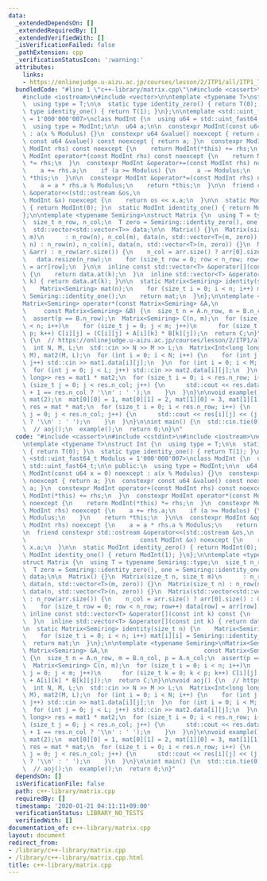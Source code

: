 ```yaml
---
data:
  _extendedDependsOn: []
  _extendedRequiredBy: []
  _extendedVerifiedWith: []
  _isVerificationFailed: false
  _pathExtension: cpp
  _verificationStatusIcon: ':warning:'
  attributes:
    links:
    - https://onlinejudge.u-aizu.ac.jp/courses/lesson/2/ITP1/all/ITP1_7_D
  bundledCode: "#line 1 \"c++-library/matrix.cpp\"\n#include <cassert>\n#include <cstdint>\n\
    #include <iostream>\n#include <vector>\n\ntemplate <typename T>\nstruct Int {\n\
    \  using type = T;\n\n  static type identity_zero() { return T(0); }\n  static\
    \ type identity_one() { return T(1); }\n};\n\ntemplate <std::uint_fast64_t Modulus\
    \ = 1'000'000'007>\nclass ModInt {\n  using u64 = std::uint_fast64_t;\n\n public:\n\
    \  using type = ModInt;\n\n  u64 a;\n\n  constexpr ModInt(const u64 x = 0) noexcept\
    \ : a(x % Modulus) {}\n  constexpr u64 &value() noexcept { return a; }\n  constexpr\
    \ const u64 &value() const noexcept { return a; }\n  constexpr ModInt operator+(const\
    \ ModInt rhs) const noexcept {\n    return ModInt(*this) += rhs;\n  }\n  constexpr\
    \ ModInt operator*(const ModInt rhs) const noexcept {\n    return ModInt(*this)\
    \ *= rhs;\n  }\n  constexpr ModInt &operator+=(const ModInt rhs) noexcept {\n\
    \    a += rhs.a;\n    if (a >= Modulus) {\n      a -= Modulus;\n    }\n    return\
    \ *this;\n  }\n\n  constexpr ModInt &operator*=(const ModInt rhs) noexcept {\n\
    \    a = a * rhs.a % Modulus;\n    return *this;\n  }\n\n  friend constexpr std::ostream\
    \ &operator<<(std::ostream &os,\n                                            const\
    \ ModInt &x) noexcept {\n    return os << x.a;\n  }\n\n  static ModInt identity_zero()\
    \ { return ModInt(0); }\n  static ModInt identity_one() { return ModInt(1); }\n\
    };\n\ntemplate <typename Semiring>\nstruct Matrix {\n  using T = typename Semiring::type;\n\
    \  size_t n_row, n_col;\n  T zero = Semiring::identity_zero(), one = Semiring::identity_one();\n\
    \  std::vector<std::vector<T>> data;\n\n  Matrix() {}\n  Matrix(size_t n, size_t\
    \ m)\n      : n_row(n), n_col(m), data(n, std::vector<T>(m, zero)) {}\n  Matrix(size_t\
    \ n) : n_row(n), n_col(n), data(n, std::vector<T>(n, zero)) {}\n  Matrix(std::vector<std::vector<T>>\
    \ &arr) : n_row(arr.size()) {\n    n_col = arr.size() ? arr[0].size() : 0;\n \
    \   data.resize(n_row);\n    for (size_t row = 0; row < n_row; row++) data[row]\
    \ = arr[row];\n  }\n\n  inline const std::vector<T> &operator[](const int k) const\
    \ {\n    return data.at(k);\n  }\n  inline std::vector<T> &operator[](const int\
    \ k) { return data.at(k); }\n\n  static Matrix<Semiring> identity(size_t n) {\n\
    \    Matrix<Semiring> mat(n);\n    for (size_t i = 0; i < n; i++) mat[i][i] =\
    \ Semiring::identity_one();\n    return mat;\n  }\n};\n\ntemplate <typename Semiring>\n\
    Matrix<Semiring> operator*(const Matrix<Semiring> &A,\n                      \
    \     const Matrix<Semiring> &B) {\n  size_t n = A.n_row, m = B.n_col, p = A.n_col;\n\
    \  assert(p == B.n_row);\n  Matrix<Semiring> C(n, m);\n  for (size_t i = 0; i\
    \ < n; i++)\n    for (size_t j = 0; j < m; j++)\n      for (size_t k = 0; k <\
    \ p; k++) C[i][j] = (C[i][j] + A[i][k] * B[k][j]);\n  return C;\n}\n\nvoid aoj()\
    \ {\n  // https://onlinejudge.u-aizu.ac.jp/courses/lesson/2/ITP1/all/ITP1_7_D\n\
    \  int N, M, L;\n  std::cin >> N >> M >> L;\n  Matrix<Int<long long>> mat1(N,\
    \ M), mat2(M, L);\n  for (int i = 0; i < N; i++) {\n    for (int j = 0; j < M;\
    \ j++) std::cin >> mat1.data[i][j];\n  }\n  for (int i = 0; i < M; i++) {\n  \
    \  for (int j = 0; j < L; j++) std::cin >> mat2.data[i][j];\n  }\n  Matrix<Int<long\
    \ long>> res = mat1 * mat2;\n  for (size_t i = 0; i < res.n_row; i++) {\n    for\
    \ (size_t j = 0; j < res.n_col; j++) {\n      std::cout << res.data[i][j] << (j\
    \ + 1 == res.n_col ? '\\n' : ' ');\n    }\n  }\n}\n\nvoid example() {\n  Matrix<ModInt<>>\
    \ mat(2);\n  mat[0][0] = 1, mat[0][1] = 2, mat[1][0] = 3, mat[1][1] = 4;\n  Matrix<ModInt<>>\
    \ res = mat * mat;\n  for (size_t i = 0; i < res.n_row; i++) {\n    for (size_t\
    \ j = 0; j < res.n_col; j++) {\n      std::cout << res[i][j] << (j + 1 == res.n_col\
    \ ? '\\n' : ' ');\n    }\n  }\n}\n\nint main() {\n  std::cin.tie(0);\n  std::ios_base::sync_with_stdio(false);\n\
    \  // aoj();\n  example();\n  return 0;\n}\n"
  code: "#include <cassert>\n#include <cstdint>\n#include <iostream>\n#include <vector>\n\
    \ntemplate <typename T>\nstruct Int {\n  using type = T;\n\n  static type identity_zero()\
    \ { return T(0); }\n  static type identity_one() { return T(1); }\n};\n\ntemplate\
    \ <std::uint_fast64_t Modulus = 1'000'000'007>\nclass ModInt {\n  using u64 =\
    \ std::uint_fast64_t;\n\n public:\n  using type = ModInt;\n\n  u64 a;\n\n  constexpr\
    \ ModInt(const u64 x = 0) noexcept : a(x % Modulus) {}\n  constexpr u64 &value()\
    \ noexcept { return a; }\n  constexpr const u64 &value() const noexcept { return\
    \ a; }\n  constexpr ModInt operator+(const ModInt rhs) const noexcept {\n    return\
    \ ModInt(*this) += rhs;\n  }\n  constexpr ModInt operator*(const ModInt rhs) const\
    \ noexcept {\n    return ModInt(*this) *= rhs;\n  }\n  constexpr ModInt &operator+=(const\
    \ ModInt rhs) noexcept {\n    a += rhs.a;\n    if (a >= Modulus) {\n      a -=\
    \ Modulus;\n    }\n    return *this;\n  }\n\n  constexpr ModInt &operator*=(const\
    \ ModInt rhs) noexcept {\n    a = a * rhs.a % Modulus;\n    return *this;\n  }\n\
    \n  friend constexpr std::ostream &operator<<(std::ostream &os,\n            \
    \                                const ModInt &x) noexcept {\n    return os <<\
    \ x.a;\n  }\n\n  static ModInt identity_zero() { return ModInt(0); }\n  static\
    \ ModInt identity_one() { return ModInt(1); }\n};\n\ntemplate <typename Semiring>\n\
    struct Matrix {\n  using T = typename Semiring::type;\n  size_t n_row, n_col;\n\
    \  T zero = Semiring::identity_zero(), one = Semiring::identity_one();\n  std::vector<std::vector<T>>\
    \ data;\n\n  Matrix() {}\n  Matrix(size_t n, size_t m)\n      : n_row(n), n_col(m),\
    \ data(n, std::vector<T>(m, zero)) {}\n  Matrix(size_t n) : n_row(n), n_col(n),\
    \ data(n, std::vector<T>(n, zero)) {}\n  Matrix(std::vector<std::vector<T>> &arr)\
    \ : n_row(arr.size()) {\n    n_col = arr.size() ? arr[0].size() : 0;\n    data.resize(n_row);\n\
    \    for (size_t row = 0; row < n_row; row++) data[row] = arr[row];\n  }\n\n \
    \ inline const std::vector<T> &operator[](const int k) const {\n    return data.at(k);\n\
    \  }\n  inline std::vector<T> &operator[](const int k) { return data.at(k); }\n\
    \n  static Matrix<Semiring> identity(size_t n) {\n    Matrix<Semiring> mat(n);\n\
    \    for (size_t i = 0; i < n; i++) mat[i][i] = Semiring::identity_one();\n  \
    \  return mat;\n  }\n};\n\ntemplate <typename Semiring>\nMatrix<Semiring> operator*(const\
    \ Matrix<Semiring> &A,\n                           const Matrix<Semiring> &B)\
    \ {\n  size_t n = A.n_row, m = B.n_col, p = A.n_col;\n  assert(p == B.n_row);\n\
    \  Matrix<Semiring> C(n, m);\n  for (size_t i = 0; i < n; i++)\n    for (size_t\
    \ j = 0; j < m; j++)\n      for (size_t k = 0; k < p; k++) C[i][j] = (C[i][j]\
    \ + A[i][k] * B[k][j]);\n  return C;\n}\n\nvoid aoj() {\n  // https://onlinejudge.u-aizu.ac.jp/courses/lesson/2/ITP1/all/ITP1_7_D\n\
    \  int N, M, L;\n  std::cin >> N >> M >> L;\n  Matrix<Int<long long>> mat1(N,\
    \ M), mat2(M, L);\n  for (int i = 0; i < N; i++) {\n    for (int j = 0; j < M;\
    \ j++) std::cin >> mat1.data[i][j];\n  }\n  for (int i = 0; i < M; i++) {\n  \
    \  for (int j = 0; j < L; j++) std::cin >> mat2.data[i][j];\n  }\n  Matrix<Int<long\
    \ long>> res = mat1 * mat2;\n  for (size_t i = 0; i < res.n_row; i++) {\n    for\
    \ (size_t j = 0; j < res.n_col; j++) {\n      std::cout << res.data[i][j] << (j\
    \ + 1 == res.n_col ? '\\n' : ' ');\n    }\n  }\n}\n\nvoid example() {\n  Matrix<ModInt<>>\
    \ mat(2);\n  mat[0][0] = 1, mat[0][1] = 2, mat[1][0] = 3, mat[1][1] = 4;\n  Matrix<ModInt<>>\
    \ res = mat * mat;\n  for (size_t i = 0; i < res.n_row; i++) {\n    for (size_t\
    \ j = 0; j < res.n_col; j++) {\n      std::cout << res[i][j] << (j + 1 == res.n_col\
    \ ? '\\n' : ' ');\n    }\n  }\n}\n\nint main() {\n  std::cin.tie(0);\n  std::ios_base::sync_with_stdio(false);\n\
    \  // aoj();\n  example();\n  return 0;\n}"
  dependsOn: []
  isVerificationFile: false
  path: c++-library/matrix.cpp
  requiredBy: []
  timestamp: '2020-01-21 04:11:11+09:00'
  verificationStatus: LIBRARY_NO_TESTS
  verifiedWith: []
documentation_of: c++-library/matrix.cpp
layout: document
redirect_from:
- /library/c++-library/matrix.cpp
- /library/c++-library/matrix.cpp.html
title: c++-library/matrix.cpp
---
```

